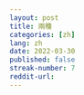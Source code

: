 ```yaml
---
layout: post
title: 兩種 
categories: [zh]
lang: zh
date: 2022-03-30
published: false
streak-number: 7
reddit-url:
---
```


